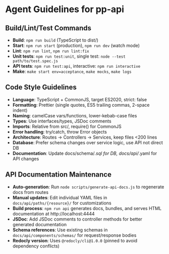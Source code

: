# Agent Guidelines for pp-api

## Build/Lint/Test Commands

- **Build**: `npm run build` (TypeScript to dist/)
- **Start**: `npm run start` (production), `npm run dev` (watch mode)
- **Lint**: `npm run lint`, `npm run lint:fix`
- **Unit tests**: `npm run test:unit`, single test: `node --test path/to/test.spec.js`
- **API tests**: `npm run test:api`, interactive: `npm run interactive`
- **Make**: `make start env=acceptance`, `make mocks`, `make logs`

## Code Style Guidelines

- **Language**: TypeScript + CommonJS, target ES2020, strict: false
- **Formatting**: Prettier (single quotes, ES5 trailing commas, 2-space indent)
- **Naming**: camelCase vars/functions, lower-kebab-case files
- **Types**: Use interfaces/types, JSDoc comments
- **Imports**: Relative from src/, require() for CommonJS
- **Error handling**: try/catch, throw Error objects
- **Architecture**: Routes → Controllers → Services, keep files <200 lines
- **Database**: Prefer schema changes over service logic, use API not direct DB
- **Documentation**: Update docs/schema/_.sql for DB, docs/api/_.yaml for API changes

## API Documentation Maintenance

- **Auto-generation**: Run `node scripts/generate-api-docs.js` to regenerate docs from routes
- **Manual updates**: Edit individual YAML files in `docs/api/paths/{resource}/` for customizations
- **Build process**: `npm run api` generates docs, bundles, and serves HTML documentation at http://localhost:4444
- **JSDoc**: Add JSDoc comments to controller methods for better generated documentation
- **Schema references**: Use existing schemas in `docs/api/components/schemas/` for request/response bodies
- **Redocly version**: Uses `@redocly/cli@1.0.0` (pinned to avoid dependency conflicts)
